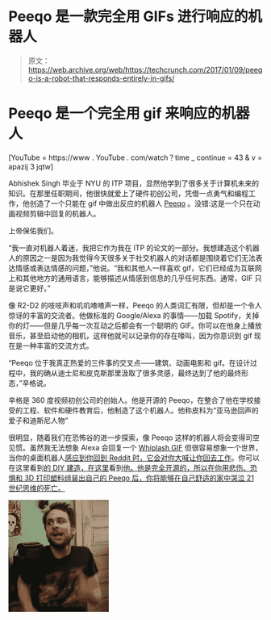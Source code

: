 # Peeqo 是一款完全用 GIFs  进行响应的机器人

> 原文：<https://web.archive.org/web/https://techcrunch.com/2017/01/09/peeqo-is-a-robot-that-responds-entirely-in-gifs/>

# Peeqo 是一个完全用 gif 来响应的机器人

[YouTube = https://www . YouTube . com/watch？time _ continue = 43 & v = apazij 3 jqtw]

Abhishek Singh 毕业于 NYU 的 ITP 项目，显然他学到了很多关于计算机未来的知识。在那里任职期间，他很快就爱上了硬件初创公司，凭借一点勇气和编程工作，他创造了一个只能在 gif 中做出反应的机器人 [Peeqo](https://web.archive.org/web/20230226060138/http://peeqo.com/) 。没错:这是一个只在动画视频剪辑中回复的机器人。

上帝保佑我们。

“我一直对机器人着迷，我把它作为我在 ITP 的论文的一部分。我想建造这个机器人的原因之一是因为我觉得今天很多关于社交机器人的对话都是围绕着它们无法表达情感或表达情感的问题，”他说。“我和其他人一样喜欢 gif，它们已经成为互联网上和其他地方的通用语言，能够描述从情感到信息的几乎任何东西。通常，GIF 只是说它更好。”

像 R2-D2 的吱吱声和叽叽喳喳声一样，Peeqo 的人类词汇有限，但却是一个令人惊讶的丰富的交流者。他做标准的 Google/Alexa 的事情——加载 Spotify，关掉你的灯——但是几乎每一次互动之后都会有一个聪明的 GIF。你可以在他身上播放音乐，甚至启动他的相机，这样他就可以记录你的存在嚎叫，因为你意识到 gif 现在是一种丰富的交流方式。

“Peeqo 位于我真正热爱的三件事的交叉点——建筑、动画电影和 gif。在设计过程中，我的确从迪士尼和皮克斯那里汲取了很多灵感，最终达到了他的最终形态，”辛格说。

辛格是 360 度视频初创公司的创始人。他是开源的 Peeqo，在整合了他在学校接受的工程、软件和硬件教育后，他制造了这个机器人。他称皮科为“亚马逊回声的爱子和迪斯尼人物”

很明显，随着我们在恐怖谷的进一步探索，像 Peeqo 这样的机器人将会变得司空见惯。虽然我无法想象 Alexa 会回复一个 [Whiplash GIF](https://web.archive.org/web/20230226060138/https://giphy.com/gifs/jk-simmons-e7N9oNgRAEjII) 但很容易想象一个世界，当你的桌面机器人[感应到你回到 Reddit 时，它会对你大喊让你回去工作](https://web.archive.org/web/20230226060138/https://giphy.com/gifs/filmeditor-movie-set-it-off-l0ErOSwfdlTJEaUq4)。你可以在这里看到[的 DIY 建造，在这里](https://web.archive.org/web/20230226060138/http://bit.ly/peeqo-diy)看到[他。他是完全开源的，所以在你用悲伤、恐惧和 3D 打印塑料组装出自己的 Peeqo 后，你将能够在自己舒适的家中哭泣 21 世纪思维的死亡。](https://web.archive.org/web/20230226060138/http://peeqo.com/)

![giphy](img/85309fc9a89e895dc12d7d4c211396e2.png)